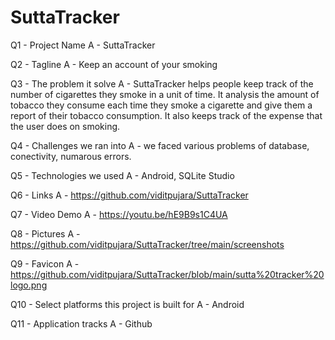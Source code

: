 # SuttaTracker
 
 Q1 - Project Name
 A - SuttaTracker

Q2 - Tagline
A - Keep an account of your smoking

Q3 - The problem it solve
A - SuttaTracker helps people keep track of the number of cigarettes they smoke in a unit of time. It analysis the amount of tobacco they consume each time they smoke a cigarette and give them a report of their tobacco consumption. It also keeps track of the expense that the user does on smoking.

Q4 - Challenges we ran into
A - we faced various problems of database, conectivity, numarous errors.

Q5 - Technologies we used
A - Android, SQLite Studio

Q6 - Links
A - https://github.com/viditpujara/SuttaTracker

Q7 - Video Demo
A - https://youtu.be/hE9B9s1C4UA

Q8 - Pictures
A - https://github.com/viditpujara/SuttaTracker/tree/main/screenshots

Q9 - Favicon
A - https://github.com/viditpujara/SuttaTracker/blob/main/sutta%20tracker%20logo.png

Q10 - Select platforms this project is built for
A - Android

Q11 - Application tracks
A - Github
